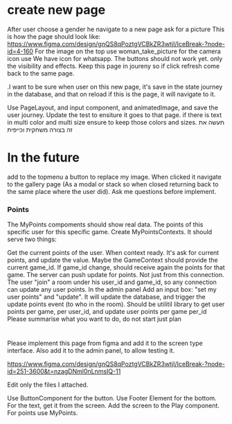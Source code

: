 # create new page

After user choose a gender he navigate to a new page ask for a picture
This is how the page should look like:
https://www.figma.com/design/gnQS8qPoztgVCBkZR3wtjI/IceBreak-?node-id=4-160
For the image on the top use woman_take_picture
for the camera icon use
We have icon for whatsapp.
The buttons should not work yet. only the visibility and effects.
Keep this page in joureny so if click refresh come back to the same page.


.I want to be sure when user on this new page, it's save in the state journey in the database, and that on reload if this is the page, it will navigate to it.

Use PageLayout, and input component, and animatedImage, and save the user journey. Update the test to ensiture it goes to that page.
if there is text in multi color and multi size ensure to keep those colors and sizes.
תעשה את זה בצורה משחקית וכייפית


# In the future
add to the topmenu a button to replace my image. When clicked it navigate to the gallery page (As a modal or stack so when closed returning back to the same place where the user did).
Ask me questions before implement.



### Points
The MyPoints compoments should show real data.
The points of this specific user for this specific game.
Create MyPointsContexts.
It should serve two things:

Get the current points of the user. When context ready. It's ask for current points, and update the value. Maybe the GameContext should provide the current game_id.
If game_id change, should receive again the points for that game.
The server can push update for points. Not just from this connection. The user "join" a room under his user_id and game_id, so any connection can update any user points.
In the admin panel Add an input box: "set my user points" and "update". It will update the database, and trigger the update points event (to who in the room).
Should be utilitil library to get user points per game, per user_id, and update user points per game per_id
Please summarise what you want to do, do not start just plan


#
Please implement this page from figma and add it to the screen type interface.
Also add it to the admin panel, to allow testing it.

https://www.figma.com/design/gnQS8qPoztgVCBkZR3wtjI/IceBreak-?node-id=251-3600&t=nzagDNml0nLnmsIQ-11

Edit only the files I attached.

Use ButtonComponent for the button.
Use Footer Element for the bottom.
For the text, get it from the screen.
Add the screen to the Play component.
For points use MyPoints. 